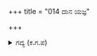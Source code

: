 +++
title = "014 ದಾನ ಯಜ್ಞ"

+++

<details><summary>ಗದ್ಯ (ಕ.ಗ.ಪ) </summary>

14. ನಿನ್ನ ಚಲನವಲನವನ್ನು ದಾನ ಯಜ್ಞ ತಪಸ್ಸುಗಳಲ್ಲಿ ತೊಡಗಿದ ತಪಸ್ವಿಗಳೂ ಅರಿಯರು. ಯೋಗಯೋಗಾಂಗಗಳನ್ನು ತಿಳಿದ ಸಿದ್ಧರೂ ನಿನ್ನ ಸುಳಿವನ್ನು ತಿಳಿಯರು. ಜ್ಞಾನರೂಪನೂ, ಪರಬ್ರಹ್ಮಸ್ವರೂಪನೂ ಆಗಿರುವ ನೀನು ಮತ್ತೆ ನನಗೆ ಮೈದೋರಿದೆಯಲ್ಲಾ !
</details>
